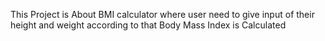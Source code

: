 This Project is About BMI calculator where user need to give input of their height and weight according to that Body Mass Index is Calculated
